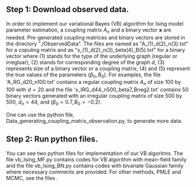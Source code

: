## Step 1: Download observed data.
In order to implement our variational Bayes (VB) algorithm for Ising model parameter estimation, a coupling matrix $A_n$ and a binary vector $\boldsymbol{x}$ are needed. Pre-generated coupling matrices and binary vectors are stored in the directory "./ObservedData". The files are named as "A_(1)\_d(2)\_n(3).txt" for a copuling matrix and as "x_(1)_d(2)_n(3)_beta(4)_B(5).txt" for a binary vector where (1) stands for the type of the underlying graph (regular or irregluar), (2) stands for corresponding degree of the graph $d$, (3) represents size of a binary vector or a coupling matrix, (4) and (5) represent the true values of the parameters $(\beta_0, B_0)$. For examples, the file 'A_RG_d20_n100.txt' contains a regular coupling matrix $A_n$ of size 100 by 100 with $d=20$ and the file 'x_IRG_d44_n500_beta7_Bneg2.txt' contains 50 binary vectors generated with an irregular coupling matrix of size 500 by 500, $d_n=44$, and $(\beta_0 = 0.7, B_0 = -0.2)$.

One can use the python file, Data_generating_coupling_matrix_observation.py, to generate more data.


## Step 2: Run python files.
You can see two python files for implementation of our VB algoritms. The file vb_Ising_MF.py contains codes for VB algorithm with mean-field family and the file vb_Ising_BN.py contains codes with bivariate Gaussian family where necessary comments are provided. For other methods, PMLE and MCMC, see the files .
